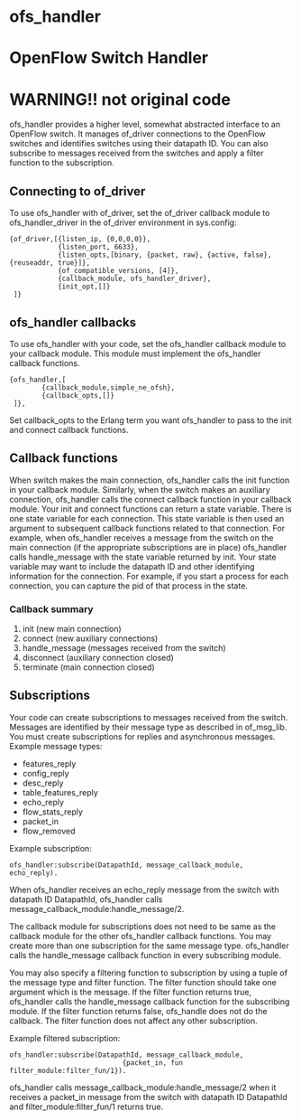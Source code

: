 ofs_handler
===========
# OpenFlow Switch Handler
# WARNING!! not original code

ofs_handler provides a higher level, somewhat abstracted interface to
an OpenFlow switch.  It manages of_driver connections to the
OpenFlow switches and identifies switches using their datapath ID.  You
can also subscribe to messages received from the switches and apply
a filter function to the subscription.

## Connecting to of_driver
To use ofs_handler with of_driver, set the of_driver callback module
to ofs_handler_driver in the of_driver environment in sys.config:

```
{of_driver,[{listen_ip, {0,0,0,0}},
            {listen_port, 6633},
            {listen_opts,[binary, {packet, raw}, {active, false}, {reuseaddr, true}]},
            {of_compatible_versions, [4]},
            {callback_module, ofs_handler_driver},
            {init_opt,[]}
 ]}
```

## ofs_handler callbacks
To use ofs_handler with your code, set the ofs_handler callback module
to your callback module.  This module must implement the ofs_handler
callback functions.
```
{ofs_handler,[
        {callback_module,simple_ne_ofsh},
        {callback_opts,[]}
 ]},
```
Set callback_opts to the Erlang term you want ofs_handler to pass
to the init and connect callback functions.

## Callback functions
When switch makes the main connection, ofs_handler calls the init
function in your callback module.  Similarly, when the switch makes
an auxiliary connection, ofs_handler calls the connect callback
function in your callback module.  Your init and connect functions
can return a state variable.  There is one state variable for each
connection.  This state variable is then used an argument to
subsequent callback functions related to that connection.  For
example, when ofs_handler receives a message from the switch on the
main connection (if the appropriate subscriptions are in place)
ofs_handler calls handle_message with the state variable returned
by init.  Your state variable may want to include the datapath ID
and other identifying information for the connection.  For example,
if you start a process for each connection, you can capture the pid
of that process in the state.

### Callback summary
1. init (new main connection)
2. connect (new auxiliary connections)
3. handle_message (messages received from the switch)
4. disconnect (auxiliary connection closed)
5. terminate (main connection closed)

## Subscriptions
Your code can create subscriptions to messages received from the switch.
Messages are identified by their message type as described in
of_msg_lib.  You must create subscriptions for replies and
asynchronous messages.  Example message types:

- features_reply
- config_reply
- desc_reply
- table_features_reply
- echo_reply
- flow_stats_reply
- packet_in
- flow_removed

Example subscription:
```
ofs_handler:subscribe(DatapathId, message_callback_module, echo_reply).
```
When ofs_handler receives an echo_reply message from the switch
with datapath ID DatapathId, ofs_handler calls
message_callback_module:handle_message/2.

The callback module
for subscriptions does not need to be same as the callback module for the other
ofs_handler callback functions.  You may create more than one subscription
for the same message type.  ofs_handler calls the handle_message callback
function in every subscribing module.

You may also specify a filtering function to subscription by using
a tuple of the message type and filter function.  The filter function
should take one argument which is the message.  If the filter
function returns true, ofs_handler calls the handle_message callback
function for the subscribing module.  If the filter function returns
false, ofs_handle does not do the callback.  The filter function
does not affect any other subscription.

Example filtered subscription:
```
ofs_handler:subscribe(DatapathId, message_callback_module,
                            {packet_in, fun filter_module:filter_fun/1}).
```
ofs_handler calls message_callback_module:handle_message/2 when it
receives a packet_in message from the switch with datapath ID
DatapathId and filter_module:filter_fun/1 returns true.
